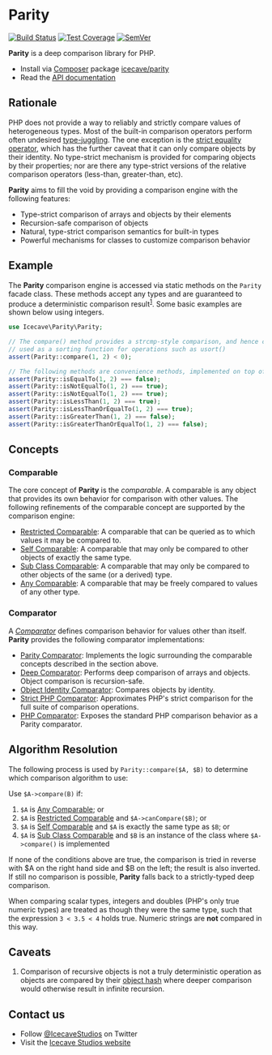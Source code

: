 # Parity

[![Build Status]](https://travis-ci.org/IcecaveStudios/parity)
[![Test Coverage]](https://coveralls.io/r/IcecaveStudios/parity?branch=develop)
[![SemVer]](http://semver.org)

**Parity** is a deep comparison library for PHP.

* Install via [Composer](http://getcomposer.org) package [icecave/parity](https://packagist.org/packages/icecave/parity)
* Read the [API documentation](http://icecavestudios.github.io/parity/artifacts/documentation/api/)

## Rationale

PHP does not provide a way to reliably and strictly compare values of heterogeneous types. Most of the built-in
comparison operators perform often undesired [type-juggling](http://php.net/manual/en/language.types.type-juggling.php).
The one exception is the [strict equality operator](http://php.net/manual/en/language.operators.comparison.php), which
has the further caveat that it can only compare objects by their identity. No type-strict mechanism is provided for
comparing objects by their properties; nor are there any type-strict versions of the relative comparison operators
(less-than, greater-than, etc).

**Parity** aims to fill the void by providing a comparison engine with the following features:

* Type-strict comparison of arrays and objects by their elements
* Recursion-safe comparison of objects
* Natural, type-strict comparison semantics for built-in types
* Powerful mechanisms for classes to customize comparison behavior

## Example

The **Parity** comparison engine is accessed via static methods on the `Parity` facade class. These methods accept any
types and are guaranteed to produce a deterministic comparison result<sup>[1](#caveat1)</sup>. Some basic examples are
shown below using integers.

```php
use Icecave\Parity\Parity;

// The compare() method provides a strcmp-style comparison, and hence can be
// used as a sorting function for operations such as usort()
assert(Parity::compare(1, 2) < 0);

// The following methods are convenience methods, implemented on top of compare().
assert(Parity::isEqualTo(1, 2) === false);
assert(Parity::isNotEqualTo(1, 2) === true);
assert(Parity::isNotEqualTo(1, 2) === true);
assert(Parity::isLessThan(1, 2) === true);
assert(Parity::isLessThanOrEqualTo(1, 2) === true);
assert(Parity::isGreaterThan(1, 2) === false);
assert(Parity::isGreaterThanOrEqualTo(1, 2) === false);
```

## Concepts

### Comparable

The core concept of **Parity** is the *comparable*. A comparable is any object that provides its own behavior for
comparison with other values. The following refinements of the comparable concept are supported by the comparison engine:

* [Restricted Comparable](src/RestrictedComparableInterface.php): A comparable that can be queried as to which values it may be compared to.
* [Self Comparable](src/SelfComparableInterface.php): A comparable that may only be compared to other objects of exactly the same type.
* [Sub Class Comparable](src/SubClassComparableInterface.php): A comparable that may only be compared to other objects of the same (or a derived) type.
* [Any Comparable](src/AnyComparableInterface.php): A comparable that may be freely compared to values of any other type.

### Comparator

A *[Comparator](src/Comparator/ComparatorInterface.php)* defines comparison behavior for values other
than itself. **Parity** provides the following comparator implementations:

* [Parity Comparator](src/Comparator/ParityComparator.php): Implements the logic surrounding the comparable concepts described in the section above.
* [Deep Comparator](src/Comparator/DeepComparator.php): Performs deep comparison of arrays and objects. Object comparison is recursion-safe.
* [Object Identity Comparator](src/Comparator/ObjectIdentityComparator.php): Compares objects by identity.
* [Strict PHP Comparator](src/Comparator/StrictPhpComparator.php): Approximates PHP's strict comparison for the full suite of comparison operations.
* [PHP Comparator](src/Comparator/PhpComparator.php): Exposes the standard PHP comparison behavior as a Parity comparator.

## Algorithm Resolution

The following process is used by `Parity::compare($A, $B)` to determine which comparison algorithm to use:

Use `$A->compare(B)` if:

1. `$A` is [Any Comparable](src/AnyComparableInterface.php); or
2. `$A` is [Restricted Comparable](src/RestrictedComparableInterface.php) and `$A->canCompare($B)`; or
3. `$A` is [Self Comparable](src/SubClassComparableInterface.php) and `$A` is exactly the same type as `$B`; or
4. `$A` is [Sub Class Comparable](src/SubClassComparableInterface.php) and `$B` is an instance of the class where `$A->compare()` is implemented

If none of the conditions above are true, the comparison is tried in reverse with $A on the right hand side and $B on
the left; the result is also inverted. If still no comparison is possible, **Parity** falls back to a strictly-typed
deep comparison.

When comparing scalar types, integers and doubles (PHP's only true numeric types) are treated as though they were the
same type, such that the expression `3 < 3.5 < 4` holds true. Numeric strings are **not** compared in this way.

## Caveats

1. <a name="caveat1"></a>Comparison of recursive objects is not a truly deterministic operation as objects are compared
by their [object hash](http://php.net/manual/en/function.spl-object-hash.php) where deeper comparison would otherwise
result in infinite recursion.

## Contact us

* Follow [@IcecaveStudios](https://twitter.com/IcecaveStudios) on Twitter
* Visit the [Icecave Studios website](http://icecave.com.au)

<!-- references -->
[Build Status]: http://img.shields.io/travis/IcecaveStudios/parity/develop.svg?style=flat-square
[Test Coverage]: http://img.shields.io/coveralls/IcecaveStudios/parity/develop.svg?style=flat-square
[SemVer]: http://img.shields.io/:semver-1.0.0-brightgreen.svg?style=flat-square
